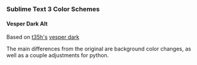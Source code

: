 ### Sublime Text 3 Color Schemes

#### Vesper Dark Alt

Based on [t35h's](https://github.com/t35h) [vesper dark](https://github.com/t35h/sublime-text-color-schemes/blob/master/vesper-dark.tmTheme)

The main differences from the original are background color changes, as well as a couple adjustments for python.

